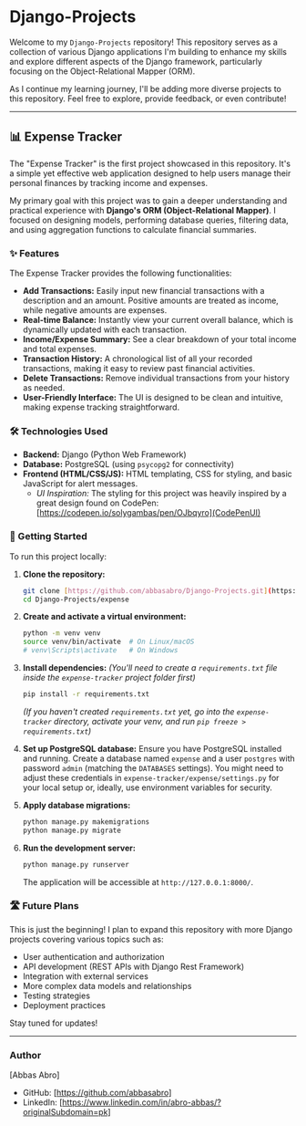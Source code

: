 # Django-Projects

Welcome to my `Django-Projects` repository! This repository serves as a collection of various Django applications I'm building to enhance my skills and explore different aspects of the Django framework, particularly focusing on the Object-Relational Mapper (ORM).

As I continue my learning journey, I'll be adding more diverse projects to this repository. Feel free to explore, provide feedback, or even contribute!

---

## 📊 Expense Tracker

The "Expense Tracker" is the first project showcased in this repository. It's a simple yet effective web application designed to help users manage their personal finances by tracking income and expenses.

My primary goal with this project was to gain a deeper understanding and practical experience with **Django's ORM (Object-Relational Mapper)**. I focused on designing models, performing database queries, filtering data, and using aggregation functions to calculate financial summaries.

### ✨ Features

The Expense Tracker provides the following functionalities:

* **Add Transactions:** Easily input new financial transactions with a description and an amount. Positive amounts are treated as income, while negative amounts are expenses.
* **Real-time Balance:** Instantly view your current overall balance, which is dynamically updated with each transaction.
* **Income/Expense Summary:** See a clear breakdown of your total income and total expenses.
* **Transaction History:** A chronological list of all your recorded transactions, making it easy to review past financial activities.
* **Delete Transactions:** Remove individual transactions from your history as needed.
* **User-Friendly Interface:** The UI is designed to be clean and intuitive, making expense tracking straightforward.

### 🛠️ Technologies Used

* **Backend:** Django (Python Web Framework)
* **Database:** PostgreSQL (using `psycopg2` for connectivity)
* **Frontend (HTML/CSS/JS):** HTML templating, CSS for styling, and basic JavaScript for alert messages.
    * *UI Inspiration:* The styling for this project was heavily inspired by a great design found on CodePen: [https://codepen.io/solygambas/pen/OJbqyro](CodePenUI)

### 🚀 Getting Started

To run this project locally:

1.  **Clone the repository:**
    ```bash
    git clone [https://github.com/abbasabro/Django-Projects.git](https://github.com/abbasabro/Django-Projects.git)
    cd Django-Projects/expense
    ```
 

2.  **Create and activate a virtual environment:**
    ```bash
    python -m venv venv
    source venv/bin/activate  # On Linux/macOS
    # venv\Scripts\activate   # On Windows
    ```

3.  **Install dependencies:**
    *(You'll need to create a `requirements.txt` file inside the `expense-tracker` project folder first)*
    ```bash
    pip install -r requirements.txt
    ```
    *(If you haven't created `requirements.txt` yet, go into the `expense-tracker` directory, activate your venv, and run `pip freeze > requirements.txt`)*

4.  **Set up PostgreSQL database:**
    Ensure you have PostgreSQL installed and running. Create a database named `expense` and a user `postgres` with password `admin` (matching the `DATABASES` settings). You might need to adjust these credentials in `expense-tracker/expense/settings.py` for your local setup or, ideally, use environment variables for security.

5.  **Apply database migrations:**
    ```bash
    python manage.py makemigrations
    python manage.py migrate
    ```

6.  **Run the development server:**
    ```bash
    python manage.py runserver
    ```

    The application will be accessible at `http://127.0.0.1:8000/`.

### 🛣️ Future Plans

This is just the beginning! I plan to expand this repository with more Django projects covering various topics such as:

* User authentication and authorization
* API development (REST APIs with Django Rest Framework)
* Integration with external services
* More complex data models and relationships
* Testing strategies
* Deployment practices

Stay tuned for updates!

---

### Author

[Abbas Abro]
* GitHub: [https://github.com/abbasabro]
* LinkedIn: [https://www.linkedin.com/in/abro-abbas/?originalSubdomain=pk]